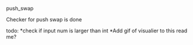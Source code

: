 push_swap

Checker for push swap is done

todo:
    *check if input num is larger than int
    *Add gif of visualier to this read me?